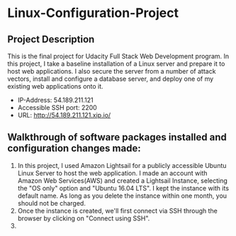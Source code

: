 # Linux-Configuration-Project
## Project Description
This is the final project for Udacity Full Stack Web Development program. In this project, I take a baseline installation of a Linux server and prepare it to host web applications. I also secure the server from a number of attack vectors, install and configure a database server, and deploy one of my existing web applications onto it.

- IP-Address: 54.189.211.121
- Accessible SSH port: 2200
- URL: http://54.189.211.121.xip.io/

## Walkthrough of software packages installed and configuration changes made:
1. In this project, I used Amazon Lightsail for a publicly accessible Ubuntu Linux Server to host the web application. I made an account with Amazon Web Services(AWS) and created a Lightsail Instance, selecting the "OS only" option and "Ubuntu 16.04 LTS". I kept the instance with its default name. As long as you delete the instance within one month, you should not be charged.
2. Once the instance is created, we'll first connect via SSH through the browser by clicking on "Connect using SSH".
3. 
